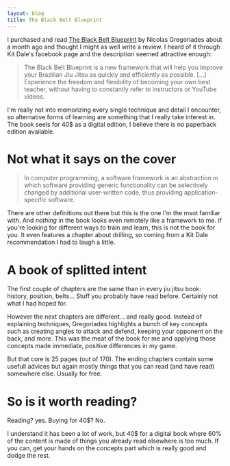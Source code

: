 ```yaml
---
layout: blog
title: The Black Belt Blueprint
---
```

I purchased and read [The Black Belt Blueprint](http://jjbgear.com/collections/books/products/the-black-belt-blueprint) by Nicolas Gregoriades about a month ago and thought I might as well write a review. I heard of it through Kit Dale's facebook page and the description seemed attractive enough:

> The Black Belt Blueprint is a new framework that will help you improve your Brazilian Jiu Jitsu as quickly and efficiently as possible. […]  Experience the freedom and flexibility of becoming your own best teacher, without having to constantly refer to instructors or YouTube videos.

I'm really not into memorizing every single technique and detail I encounter, so alternative forms of learning are something that I really take interest in. The book seels for 40$ as a digital edition, I believe there is no paperback edition available.

# Not what it says on the cover

> In computer programming, a software framework is an abstraction in which software providing generic functionality can be selectively changed by additional user-written code, thus providing application-specific software.

There are other definitions out there but this is the one I'm the msot familiar with. And *nothing* in the book looks even remotely like a framework to me. if you're looking for different ways to train and learn, this is not the book for you. It even features a chapter about drilling, so coming from a Kit Dale recommendation I had to laugh a little.

# A book of splitted intent

The first couple of chapters are the same than in every jiu jitsu book: history, position, belts… Stuff you probably have read before. Certainly not what I had hoped for.

However the next chapters are different… and really good. Instead of explaining techniques, Gregoriades highlights a bunch of key concepts such as creating angles to attack and defend, keeping your opponent on the back, and more. This was the meat of the book for me and applying those concepts made immediate, positive differences in my game.

But that core is 25 pages (out of 170). The ending chapters contain some usefull advices but again mostly things that you can read (and have read) somewhere else. Usually for free.

# So is it worth reading?

Reading? yes. Buying for 40$? No.

I understand it has been a lot of work, but 40$ for a digital book where 60% of the content is made of things you already read elsewhere is too much. If you can, get your hands on the concepts part which is really good and dodge the rest.
